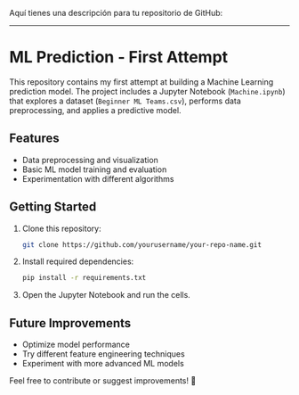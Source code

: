 Aquí tienes una descripción para tu repositorio de GitHub:

---

# ML Prediction - First Attempt

This repository contains my first attempt at building a Machine Learning prediction model. The project includes a Jupyter Notebook (`Machine.ipynb`) that explores a dataset (`Beginner ML Teams.csv`), performs data preprocessing, and applies a predictive model.

## Features
- Data preprocessing and visualization
- Basic ML model training and evaluation
- Experimentation with different algorithms

## Getting Started
1. Clone this repository:
   ```bash
   git clone https://github.com/yourusername/your-repo-name.git
   ```
2. Install required dependencies:
   ```bash
   pip install -r requirements.txt
   ```
3. Open the Jupyter Notebook and run the cells.

## Future Improvements
- Optimize model performance
- Try different feature engineering techniques
- Experiment with more advanced ML models

Feel free to contribute or suggest improvements! 🚀
